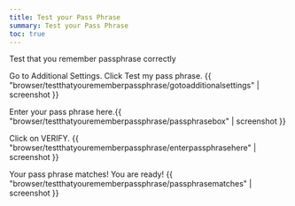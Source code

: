 ```yaml
---
title: Test your Pass Phrase
summary: Test your Pass Phrase
toc: true
---
```


Test that you remember passphrase correctly

Go to Additional Settings. Click Test my pass phrase.
{{ "browser/testthatyourememberpassphrase/gotoadditionalsettings" | screenshot }}

Enter your pass phrase here.{{ "browser/testthatyourememberpassphrase/passphrasebox" | screenshot }}

Click on VERIFY. {{ "browser/testthatyourememberpassphrase/enterpassphrasehere" | screenshot }}

Your pass phrase matches! You are ready! {{ "browser/testthatyourememberpassphrase/passphrasematches" | screenshot }}
